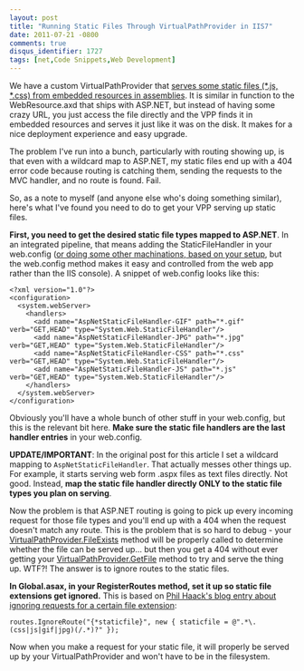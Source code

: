 ```yaml
---
layout: post
title: "Running Static Files Through VirtualPathProvider in IIS7"
date: 2011-07-21 -0800
comments: true
disqus_identifier: 1727
tags: [net,Code Snippets,Web Development]
---
```

We have a custom VirtualPathProvider that [serves some static files
(\*.js, \*.css) from embedded resources in
assemblies](/archive/2007/07/13/embeddedresourcepathprovider---binary-only-asp.net-2.0.aspx).
It is similar in function to the WebResource.axd that ships with
ASP.NET, but instead of having some crazy URL, you just access the file
directly and the VPP finds it in embedded resources and serves it just
like it was on the disk. It makes for a nice deployment experience and
easy upgrade.

The problem I've run into a bunch, particularly with routing showing up,
is that even with a wildcard map to ASP.NET, my static files end up with
a 404 error code because routing is catching them, sending the requests
to the MVC handler, and no route is found. Fail.

So, as a note to myself (and anyone else who's doing something similar),
here's what I've found you need to do to get your VPP serving up static
files.

**First, you need to get the desired static file types mapped to
ASP.NET**. In an integrated pipeline, that means adding the
StaticFileHandler in your web.config ([or doing some other machinations,
based on your
setup](http://learn.iis.net/page.aspx/508/wildcard-script-mapping-and-iis-7-integrated-pipeline/),
but the web.config method makes it easy and controlled from the web app
rather than the IIS console). A snippet of web.config looks like this:

    <?xml version="1.0"?>
    <configuration>
      <system.webServer>
        <handlers>
          <add name="AspNetStaticFileHandler-GIF" path="*.gif" verb="GET,HEAD" type="System.Web.StaticFileHandler"/>
          <add name="AspNetStaticFileHandler-JPG" path="*.jpg" verb="GET,HEAD" type="System.Web.StaticFileHandler"/>
          <add name="AspNetStaticFileHandler-CSS" path="*.css" verb="GET,HEAD" type="System.Web.StaticFileHandler"/>
          <add name="AspNetStaticFileHandler-JS" path="*.js" verb="GET,HEAD" type="System.Web.StaticFileHandler"/>
        </handlers>
      </system.webServer>
    </configuration>

Obviously you'll have a whole bunch of other stuff in your web.config,
but this is the relevant bit here. **Make sure the static file handlers
are the last handler entries** in your web.config.

**UPDATE/IMPORTANT**: In the original post for this article
I set a wildcard mapping to `AspNetStaticFileHandler`. That actually
messes other things up. For example, it starts serving web form .aspx
files as text files directly. Not good. Instead, **map the static file
handler directly ONLY to the static file types you plan on serving**.

Now the problem is that ASP.NET routing is going to pick up every
incoming request for those file types and you'll end up with a 404 when
the request doesn't match any route. This is the problem that is so hard
to debug - your
[VirtualPathProvider.FileExists](http://msdn.microsoft.com/en-us/library/system.web.hosting.virtualpathprovider.fileexists.aspx)
method will be properly called to determine whether the file can be
served up... but then you get a 404 without ever getting your
[VirtualPathProvider.GetFile](http://msdn.microsoft.com/en-us/library/system.web.hosting.virtualpathprovider.getfile.aspx)
method to try and serve the thing up. WTF?! The answer is to ignore
routes to the static files.

**In Global.asax, in your RegisterRoutes method, set it up so static
file extensions get ignored.** This is based on [Phil Haack's blog entry
about ignoring requests for a certain file
extension](http://haacked.com/archive/2008/07/14/make-routing-ignore-requests-for-a-file-extension.aspx):

    routes.IgnoreRoute("{*staticfile}", new { staticfile = @".*\.(css|js|gif|jpg)(/.*)?" });

Now when you make a request for your static file, it will properly be
served up by your VirtualPathProvider and won't have to be in the
filesystem.

